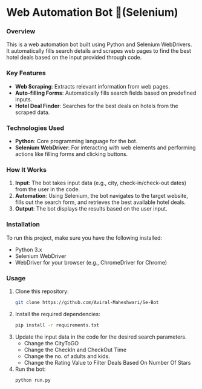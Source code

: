 # Web Automation Bot  🤖(Selenium)

### Overview

This is a web automation bot built using Python and Selenium WebDrivers.  
It automatically fills search details and scrapes web pages to find the best hotel deals based on the input provided through code.

### Key Features

- **Web Scraping**: Extracts relevant information from web pages.
- **Auto-filling Forms**: Automatically fills search fields based on predefined inputs.
- **Hotel Deal Finder**: Searches for the best deals on hotels from the scraped data.
  
### Technologies Used

- **Python**: Core programming language for the bot.
- **Selenium WebDriver**: For interacting with web elements and performing actions like filling forms and clicking buttons.

### How It Works

1. **Input**: The bot takes input data (e.g., city, check-in/check-out dates) from the user in the code.
2. **Automation**: Using Selenium, the bot navigates to the target website, fills out the search form, and retrieves the best available hotel deals.
3. **Output**: The bot displays the results based on the user input.

### Installation

To run this project, make sure you have the following installed:

- Python 3.x
- Selenium WebDriver
- WebDriver for your browser (e.g., ChromeDriver for Chrome)

### Usage

1. Clone this repository:
   ```bash
   git clone https://github.com/Aviral-Maheshwari/Se-Bot
2. Install the required dependencies:
   ```bash
   pip install -r requirements.txt
3. Update the input data in the code for the desired search parameters.
   - Change the CityToGO
   - Change the CheckIn and CheckOut Time
   - Change the no. of adults and kids.
   - Change the Rating Value to Filter Deals Based On Number Of Stars
5. Run the bot:
   ```bash
   python run.py
